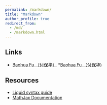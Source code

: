 ```yaml
---
permalink: /markdown/
title: "Markdown"
author_profile: true
redirect_from: 
  - /md/
  - /markdown.html
---
```


## Links

* <a href="http://www.math.ac.cn/people/fbh/">Baohua Fu （付保华）</a>
*[Baohua Fu （付保华)](http://www.math.ac.cn/people/fbh/)


## Resources
 * [Liquid syntax guide](https://shopify.github.io/liquid/tags/control-flow/)
 * [MathJax Documentation](https://docs.mathjax.org/en/latest/)








